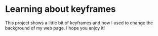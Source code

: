 # Learning about keyframes
 This project shows a little bit of keyframes and how I used to change the background of my web page. I hope you enjoy it!
